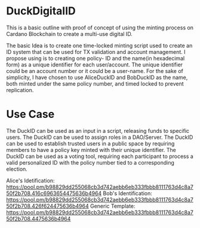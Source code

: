 # DuckDigitalID

This is a basic outline with proof of concept of using the minting process on Cardano Blockchain to create a multi-use digital ID. 

The basic Idea is to create one time-locked minting script used to create an ID system that can be used for TX validation and account management. 
I propose using is to creating one policy- ID and the name(in hexadecimal form) as a unique identifier for each user/account.
The unique identifier could be an account number or it could be a user-name. For the sake of simplicity, I have chosen to use AliceDuckID and BobDuckID as the name, both minted under the same policy number, and timed locked to prevent replication. 

# Use Case
The DuckID can be used as an input in a script, releasing funds to specific users. 
The DuckID can be used to assign roles in a DAO/Server. 
The DuckID can be used to establish trusted users in a public space by requiring members to have a policy key minted with their unique identifier. 
The DuckID can be used as a voting tool, requiring each participant to process a valid personalized ID with the policy number tied to a corresponding election.

Alice's Idetification:
https://pool.pm/b98829dd255068cb3d742aebb6eb333fbbb8111763d4c8a750f2b708.416c6963654475636b4964
Bob's Identification:
https://pool.pm/b98829dd255068cb3d742aebb6eb333fbbb8111763d4c8a750f2b708.426f624475636b4964
Generic Template:
https://pool.pm/b98829dd255068cb3d742aebb6eb333fbbb8111763d4c8a750f2b708.4475636b4964
